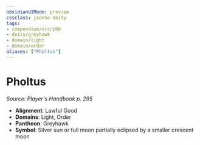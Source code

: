 ```yaml
---
obsidianUIMode: preview
cssclass: json5e-deity
tags:
- compendium/src/phb
- deity/greyhawk
- domain/light
- domain/order
aliases: ["Pholtus"]
---
```

# Pholtus
*Source: Player's Handbook p. 295* 

- **Alignment**: Lawful Good
- **Domains**: Light, Order
- **Pantheon**: Greyhawk
- **Symbol**: Silver sun or full moon partially eclipsed by a smaller crescent moon